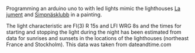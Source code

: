 Programming an arduino uno to with led lights mimic the lighthouses [La jument](https://en.wikipedia.org/wiki/La_Jument) and [Simpnäsklubb](http://www.fyr.org/wiki/index.php/Simpn%C3%A4sklubb) in a painting.

The light characteristic are Fl(3) R 15s and LFl WRG 8s and the times for starting and stopping the light during the night has been estimated from data for sunrises and sunsets in the locations of the lighthouses (northeast France and Stockholm). This data was taken from dateandtime.com
